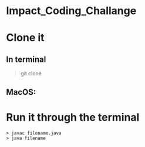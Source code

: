 # Impact_Coding_Challange

# Clone it
## In terminal
>git clone 

## MacOS:
# Run it through the terminal

```
> javac filename.java
> java filename
```
